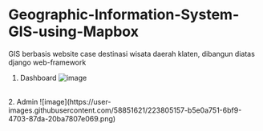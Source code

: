 # Geographic-Information-System-GIS-using-Mapbox
GIS berbasis website case destinasi wisata daerah klaten, dibangun diatas django web-framework

1. Dashboard
![image](https://user-images.githubusercontent.com/58851621/223804801-1d9a44f6-46ec-468a-8506-99c8f3c96c50.png)
<br>
2. Admin
![image](https://user-images.githubusercontent.com/58851621/223805157-b5e0a751-6bf9-4703-87da-20ba7807e069.png)
